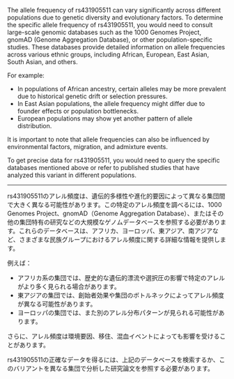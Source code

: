 The allele frequency of rs431905511 can vary significantly across different populations due to genetic diversity and evolutionary factors. To determine the specific allele frequency of rs431905511, you would need to consult large-scale genomic databases such as the 1000 Genomes Project, gnomAD (Genome Aggregation Database), or other population-specific studies. These databases provide detailed information on allele frequencies across various ethnic groups, including African, European, East Asian, South Asian, and others.

For example:
- In populations of African ancestry, certain alleles may be more prevalent due to historical genetic drift or selection pressures.
- In East Asian populations, the allele frequency might differ due to founder effects or population bottlenecks.
- European populations may show yet another pattern of allele distribution.

It is important to note that allele frequencies can also be influenced by environmental factors, migration, and admixture events.

To get precise data for rs431905511, you would need to query the specific databases mentioned above or refer to published studies that have analyzed this variant in different populations.

---

rs431905511のアレル頻度は、遺伝的多様性や進化的要因によって異なる集団間で大きく異なる可能性があります。この特定のアレル頻度を調べるには、1000 Genomes Project、gnomAD（Genome Aggregation Database）、またはその他の集団特有の研究などの大規模なゲノムデータベースを参照する必要があります。これらのデータベースは、アフリカ、ヨーロッパ、東アジア、南アジアなど、さまざまな民族グループにおけるアレル頻度に関する詳細な情報を提供します。

例えば：
- アフリカ系の集団では、歴史的な遺伝的漂流や選択圧の影響で特定のアレルがより多く見られる場合があります。
- 東アジアの集団では、創始者効果や集団のボトルネックによってアレル頻度が異なる可能性があります。
- ヨーロッパの集団では、また別のアレル分布パターンが見られる可能性があります。

さらに、アレル頻度は環境要因、移住、混血イベントによっても影響を受けることがあります。

rs431905511の正確なデータを得るには、上記のデータベースを検索するか、このバリアントを異なる集団で分析した研究論文を参照する必要があります。